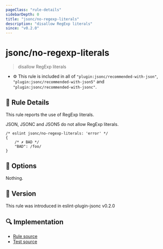 ```yaml
---
pageClass: "rule-details"
sidebarDepth: 0
title: "jsonc/no-regexp-literals"
description: "disallow RegExp literals"
since: "v0.2.0"
---
```

# jsonc/no-regexp-literals

> disallow RegExp literals

- :gear: This rule is included in all of `"plugin:jsonc/recommended-with-json"`, `"plugin:jsonc/recommended-with-json5"` and `"plugin:jsonc/recommended-with-jsonc"`.

## :book: Rule Details

This rule reports the use of RegExp literals.

JSON, JSONC and JSON5 do not allow RegExp literals.

<eslint-code-block>

<!-- eslint-skip -->

```json5
/* eslint jsonc/no-regexp-literals: 'error' */
{
    /* ✗ BAD */
    "BAD": /foo/
}
```

</eslint-code-block>

## :wrench: Options

Nothing.

## :rocket: Version

This rule was introduced in eslint-plugin-jsonc v0.2.0

## :mag: Implementation

- [Rule source](https://github.com/ota-meshi/eslint-plugin-jsonc/blob/master/lib/rules/no-regexp-literals.ts)
- [Test source](https://github.com/ota-meshi/eslint-plugin-jsonc/blob/master/tests/lib/rules/no-regexp-literals.js)
